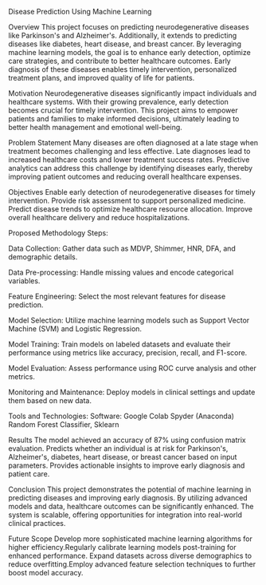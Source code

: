Disease Prediction Using Machine Learning

Overview
This project focuses on predicting neurodegenerative diseases like Parkinson's and Alzheimer's. Additionally, it extends to predicting diseases like diabetes, heart disease, and breast cancer. By leveraging machine learning models, the goal is to enhance early detection, optimize care strategies, and contribute to better healthcare outcomes. Early diagnosis of these diseases enables timely intervention, personalized treatment plans, and improved quality of life for patients.

Motivation
Neurodegenerative diseases significantly impact individuals and healthcare systems. With their growing prevalence, early detection becomes crucial for timely intervention. This project aims to empower patients and families to make informed decisions, ultimately leading to better health management and emotional well-being.

Problem Statement
Many diseases are often diagnosed at a late stage when treatment becomes challenging and less effective. Late diagnoses lead to increased healthcare costs and lower treatment success rates. Predictive analytics can address this challenge by identifying diseases early, thereby improving patient outcomes and reducing overall healthcare expenses.

Objectives
Enable early detection of neurodegenerative diseases for timely intervention.
Provide risk assessment to support personalized medicine.
Predict disease trends to optimize healthcare resource allocation.
Improve overall healthcare delivery and reduce hospitalizations.

Proposed Methodology
Steps:

Data Collection:
Gather data such as MDVP, Shimmer, HNR, DFA, and demographic details.

Data Pre-processing:
Handle missing values and encode categorical variables.

Feature Engineering:
Select the most relevant features for disease prediction.

Model Selection:
Utilize machine learning models such as Support Vector Machine (SVM) and Logistic Regression.

Model Training:
Train models on labeled datasets and evaluate their performance using metrics like accuracy, precision, recall, and F1-score.

Model Evaluation:
Assess performance using ROC curve analysis and other metrics.

Monitoring and Maintenance:
Deploy models in clinical settings and update them based on new data.

Tools and Technologies:
Software:
Google Colab
Spyder (Anaconda)
Random Forest Classifier, Sklearn

Results
The model achieved an accuracy of 87% using confusion matrix evaluation.
Predicts whether an individual is at risk for Parkinson's, Alzheimer's, diabetes, heart disease, or breast cancer based on input parameters.
Provides actionable insights to improve early diagnosis and patient care.

Conclusion
This project demonstrates the potential of machine learning in predicting diseases and improving early diagnosis. By utilizing advanced models and data, healthcare outcomes can be significantly enhanced. The system is scalable, offering opportunities for integration into real-world clinical practices.

Future Scope
Develop more sophisticated machine learning algorithms for higher efficiency.Regularly calibrate learning models post-training for enhanced performance.
Expand datasets across diverse demographics to reduce overfitting.Employ advanced feature selection techniques to further boost model accuracy.

